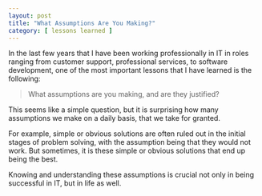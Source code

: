 ```yaml
---
layout: post
title: "What Assumptions Are You Making?"
category: [ lessons learned ]
---
```


In the last few years that I have been working professionally in IT in roles ranging from customer support, professional services, to software development, one of the most important lessons that I have learned is the following:

> What assumptions are you making, and are they justified?

This seems like a simple question, but it is surprising how many assumptions we make on a daily basis, that we take for granted.

For example, simple or obvious solutions are often ruled out in the initial stages of problem solving, with the assumption being that they would not work. But sometimes, it is these simple or obvious solutions that end up being the best.

Knowing and understanding these assumptions is crucial not only in being successful in IT, but in life as well.
